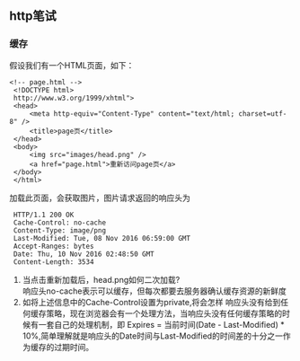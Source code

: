 ## http笔试

### 缓存

假设我们有一个HTML页面，如下：

```
<!-- page.html -->
 <!DOCTYPE html>
 http://www.w3.org/1999/xhtml">
 <head>
     <meta http-equiv="Content-Type" content="text/html; charset=utf-8" />
     <title>page页</title>
 </head>
 <body>
     <img src="images/head.png" />
     <a href="page.html">重新访问page页</a>
 </body>
 </html>

```
加载此页面，会获取图片，图片请求返回的响应头为

```
 HTTP/1.1 200 OK
 Cache-Control: no-cache
 Content-Type: image/png
 Last-Modified: Tue, 08 Nov 2016 06:59:00 GMT
 Accept-Ranges: bytes
 Date: Thu, 10 Nov 2016 02:48:50 GMT
 Content-Length: 3534
```
1. 当点击重新加载后，head.png如何二次加载?  
响应头no-cache表示可以缓存，但每次都要去服务器确认缓存资源的新鲜度  
2. 如将上述信息中的Cache-Control设置为private,将会怎样
响应头没有给到任何缓存策略，现在浏览器会有一个处理方法，当响应头没有任何缓存策略的时候有一套自己的处理机制，即 Expires = 当前时间(Date - Last-Modified) * 10%,简单理解就是响应头的Date时间与Last-Modified的时间差的十分之一作为缓存的过期时间。